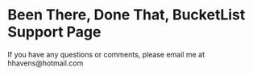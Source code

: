 <!DOCTYPE html>
<html>
<body>
<h1>Been There, Done That, BucketList Support Page</h1>
<p>If you have any questions or comments, please email me at hhavens@hotmail.com</p>
</body>
</html>
